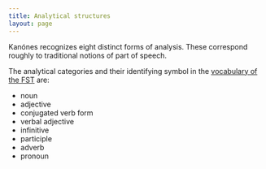 ```yaml
---
title: Analytical structures
layout: page
---
```


Kanónes recognizes eight distinct forms of analysis.  These correspond roughly to traditional notions of part of speech.

The analytical categories and their identifying symbol in the [vocabulary of the FST](FST-symbols) are:


- noun <noun>
- adjective <adj>
- conjugated verb form <verb>
- verbal adjective <vadj>
- infinitive <infin>
- participle <ptcpl>
- adverb <adv>
- pronoun <pron>
